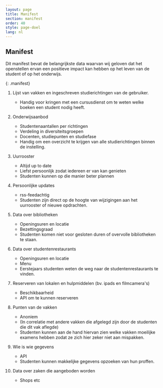 ```yaml
---
layout: page
title: Manifest
section: manifest
order: 40
style: page-doel
lang: nl
---
```



## Manifest
Dit manifest bevat de belangrijkste data waarvan wij geloven dat het openstellen ervan een positieve impact
kan hebben op het leven van de student of op het onderwijs.

{: .manifest}
1. Lijst van vakken en ingeschreven studierichtingen van de gebruiker.
	- Handig voor kringen met een cursusdienst om te weten welke boeken een student nodig heeft.

2. Onderwijsaanbod
    - Studentenaantallen per richtingen
    - Verdeling in diversiteitsgroepen
    - Docenten, studiepunten en studiefase
    - Handig om een overzicht te krijgen van alle studierichtingen binnen de instelling.

3. Uurrooster
	- Altijd up to date
	- Liefst persoonlijk zodat iedereen er van kan genieten
	- Studenten kunnen op die manier beter plannen

4. Persoonlijke updates
	- rss-feedachtig
    - Studenten zijn direct op de hoogte van wijzigingen aan het uurrooster of nieuwe opdrachten.

5. Data over bibliotheken
	- Openingsuren en locatie
	- Bezettingsgraad
	- Studenten komen niet voor gesloten duren of overvolle bibliotheken te staan.

6. Data over studentenrestaurants
	- Openingsuren en locatie
	- Menu
	- Eerstejaars studenten weten de weg naar de studentenrestaurants te vinden.

7. Reserveren van lokalen en hulpmiddelen (bv. ipads en filmcamera's)
	- Beschikbaarheid
	- API om te kunnen reserveren

8. Punten van de vakken
	- Anoniem
	- (In correlatie met andere vakken die afgelegd zijn door de studenten die dit vak aflegde)
	- Studenten kunnen aan de hand hiervan zien welke vakken moeilijke examens hebben zodat ze zich hier zeker niet aan mispakken.

9. Wie is wie gegevens
	- API
	- Studenten kunnen makkelijke gegevens opzoeken van hun proffen.

10. Data over zaken die aangeboden worden
	- Shops etc
